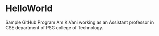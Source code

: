 # HelloWorld
Sample GitHub Program
Am K.Vani working as an Assistant professor in CSE department of PSG college of Technology. 

